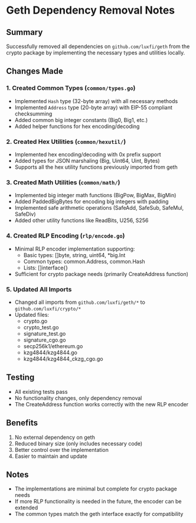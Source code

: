 # Geth Dependency Removal Notes

## Summary
Successfully removed all dependencies on `github.com/luxfi/geth` from the crypto package by implementing the necessary types and utilities locally.

## Changes Made

### 1. Created Common Types (`common/types.go`)
- Implemented `Hash` type (32-byte array) with all necessary methods
- Implemented `Address` type (20-byte array) with EIP-55 compliant checksumming
- Added common big integer constants (Big0, Big1, etc.)
- Added helper functions for hex encoding/decoding

### 2. Created Hex Utilities (`common/hexutil/`)
- Implemented hex encoding/decoding with 0x prefix support
- Added types for JSON marshaling (Big, Uint64, Uint, Bytes)
- Supports all the hex utility functions previously imported from geth

### 3. Created Math Utilities (`common/math/`)
- Implemented big integer math functions (BigPow, BigMax, BigMin)
- Added PaddedBigBytes for encoding big integers with padding
- Implemented safe arithmetic operations (SafeAdd, SafeSub, SafeMul, SafeDiv)
- Added other utility functions like ReadBits, U256, S256

### 4. Created RLP Encoding (`rlp/encode.go`)
- Minimal RLP encoder implementation supporting:
  - Basic types: []byte, string, uint64, *big.Int
  - Common types: common.Address, common.Hash
  - Lists: []interface{}
- Sufficient for crypto package needs (primarily CreateAddress function)

### 5. Updated All Imports
- Changed all imports from `github.com/luxfi/geth/*` to `github.com/luxfi/crypto/*`
- Updated files:
  - crypto.go
  - crypto_test.go
  - signature_test.go
  - signature_cgo.go
  - secp256k1/ethereum.go
  - kzg4844/kzg4844.go
  - kzg4844/kzg4844_ckzg_cgo.go

## Testing
- All existing tests pass
- No functionality changes, only dependency removal
- The CreateAddress function works correctly with the new RLP encoder

## Benefits
1. No external dependency on geth
2. Reduced binary size (only includes necessary code)
3. Better control over the implementation
4. Easier to maintain and update

## Notes
- The implementations are minimal but complete for crypto package needs
- If more RLP functionality is needed in the future, the encoder can be extended
- The common types match the geth interface exactly for compatibility